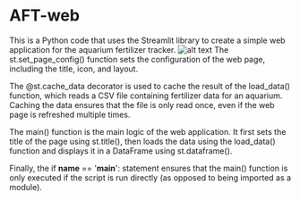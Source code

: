 # AFT-web

This is a Python code that uses the Streamlit library to create a simple web application for the aquarium fertilizer tracker.
![alt text](http://url/to/img.png)
The st.set_page_config() function sets the configuration of the web page, including the title, icon, and layout.

The @st.cache_data decorator is used to cache the result of the load_data() function, which reads a CSV file containing fertilizer data for an aquarium. Caching the data ensures that the file is only read once, even if the web page is refreshed multiple times.

The main() function is the main logic of the web application. It first sets the title of the page using st.title(), then loads the data using the load_data() function and displays it in a DataFrame using st.dataframe().

Finally, the if __name__ == '__main__': statement ensures that the main() function is only executed if the script is run directly (as opposed to being imported as a module).
